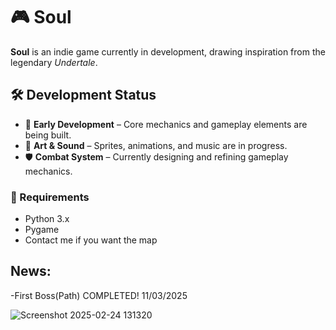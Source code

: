 # 🎮 Soul

**Soul** is an indie game currently in development, drawing inspiration from the legendary *Undertale*.

## 🛠️ Development Status  

- 🚧 **Early Development** – Core mechanics and gameplay elements are being built.  
- 🎨 **Art & Sound** – Sprites, animations, and music are in progress.  
- 🛡️ **Combat System** – Currently designing and refining gameplay mechanics.  
 

### 🔧 Requirements  
- Python 3.x  
- Pygame
- Contact me if you want the map

## News:
-First Boss(Path) COMPLETED! 11/03/2025

![Screenshot 2025-02-24 131320](https://github.com/user-attachments/assets/85f976a5-dc1f-4eaa-96ce-39fee6419f81)
